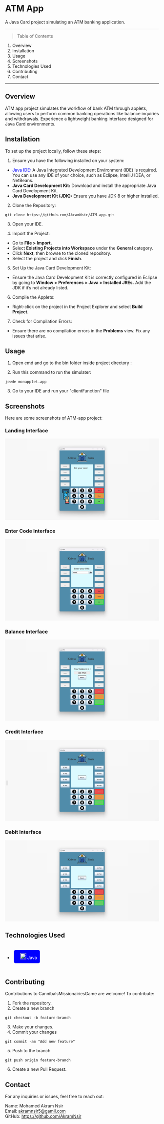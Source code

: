 # ATM App

A Java Card project simulating an ATM banking application.

***

> Table of Contents
1. Overview
2. Installation
3. Usage
4. Screenshots
5. Technologies Used
6. Contributing
7. Contact

***

## Overview
ATM app project simulates the workflow of bank ATM through applets, allowing users to perform common banking operations like balance inquiries and withdrawals. Experience a lightweight banking interface designed for Java Card environments.

## Installation
To set up the project locally, follow these steps:

  1. Ensure you have the following installed on your system:
  * <span style="color: blue;">Java IDE:</span> A Java Integrated Development Environment (IDE) is required. You can use any IDE of your choice, such as Eclipse, IntelliJ IDEA, or NetBeans.
  * **Java Card Development Kit:** Download and install the appropriate Java Card Development Kit.
  * **Java Development Kit (JDK):** Ensure you have JDK 8 or higher installed.

  2. Clone the Repository:
  ```
  git clone https://github.com/AkramNsir/ATM-app.git
  ```

  3. Open your IDE.

  4. Import the Project:
  * Go to **File > Import.**
  * Select **Existing Projects into Workspace** under the **General** category.
  * Click **Next**, then browse to the cloned repository.
  * Select the project and click **Finish**.

  5. Set Up the Java Card Development Kit:
  * Ensure the Java Card Development Kit is correctly configured in Eclipse by going to **Window > Preferences > Java > Installed JREs.** Add the JDK if it’s not already listed.

  6. Compile the Applets:
  * Right-click on the project in the Project Explorer and select **Build Project.**

  7. Check for Compilation Errors:
  * Ensure there are no compilation errors in the **Problems** view. Fix any issues that arise.

 

## Usage
  1. Open cmd and go to the bin folder inside project directory :

  2. Run this command to run the simulater:
  ```
  jcwde monapplet.app
  ```

  3. Go to your IDE and run your "clientFunction" file

## Screenshots 
Here are some screenshots of ATM-app project:

### Landing Interface
![Landing interface](res/screenshots/landingPage.png)

### Enter Code Interface
![Enter Code](res/screenshots/enterCode.png)

### Balance Interface
![Balance](res/screenshots/balance.png)

### Credit Interface 
![Credit](res/screenshots/credit.png)

### Debit Interface 
![Debit](res/screenshots/debit.png)

## Technologies Used
<div style="display: flex; gap: 20px; flex-wrap: wrap;">

* <div style="background-color:blue;color:white;border-radius:5px;padding:10px;margin:5px;">
    <img src="https://cdn4.iconfinder.com/data/icons/logos-and-brands/512/181_Java_logo_logos-512.png" height="20" width="20" style="padding-left:10px"/> Java
  </div>
</div>

## Contributing
Contributions to CannibalsMissionairiesGame are welcome! To contribute:

  1. Fork the repository.
  2. Create a new branch 

  ```
  git checkout -b feature-branch
  ```
  3. Make your changes.
  4. Commit your changes

  ```
  git commit -am "Add new feature"
  ```
  5. Push to the branch
  ```
  git push origin feature-branch
  ```
  6. Create a new Pull Request.

## Contact
For any inquiries or issues, feel free to reach out:

Name: Mohamed Akram Nsir    
Email: akramnsir5@gamil.com    
GitHub: https://github.com/AkramNsir
